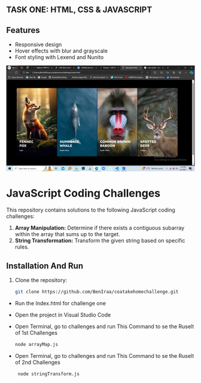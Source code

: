 ## TASK ONE: HTML, CSS & JAVASCRIPT

## Features
- Responsive design
- Hover effects with blur and grayscale
- Font styling with Lexend and Nunito


![Screenshot of Desktop View](./images/Screenshot%20(144).png)

# JavaScript Coding Challenges

This repository contains solutions to the following JavaScript coding challenges:

1. **Array Manipulation:** Determine if there exists a contiguous subarray within the array that sums up to the target.
2. **String Transformation:** Transform the given string based on specific rules.


## Installation And Run

1. Clone the repository:
   ```bash
   git clone https://github.com/BenIraa/coatakehomechallenge.git
- Run the Index.html for challenge one

- Open the project in Visual Studio Code

- Open Terminal, go to challenges and run This Command to se the Ruselt of 1st Challenges
   ```bash
   node arrayMap.js
- Open Terminal, go to challenges and run This Command to se the Ruselt of 2nd Challenges
  ```bash
   node stringTransform.js
